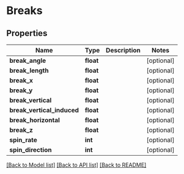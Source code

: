 # Breaks

## Properties
Name | Type | Description | Notes
------------ | ------------- | ------------- | -------------
**break_angle** | **float** |  | [optional] 
**break_length** | **float** |  | [optional] 
**break_x** | **float** |  | [optional] 
**break_y** | **float** |  | [optional] 
**break_vertical** | **float** |  | [optional] 
**break_vertical_induced** | **float** |  | [optional] 
**break_horizontal** | **float** |  | [optional] 
**break_z** | **float** |  | [optional] 
**spin_rate** | **int** |  | [optional] 
**spin_direction** | **int** |  | [optional] 

[[Back to Model list]](../README.md#documentation-for-models) [[Back to API list]](../README.md#documentation-for-api-endpoints) [[Back to README]](../README.md)

